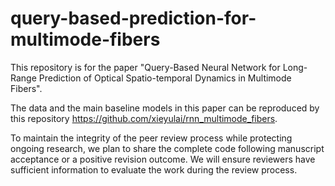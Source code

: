 # query-based-prediction-for-multimode-fibers

This repository is for the paper "Query-Based Neural Network for Long-Range Prediction of Optical Spatio-temporal Dynamics in Multimode Fibers".

The data and the main baseline models in this paper can be reproduced by this repository https://github.com/xieyulai/rnn_multimode_fibers.

To maintain the integrity of the peer review process while protecting ongoing research, we plan to share the complete code following manuscript acceptance or a positive revision outcome. We will ensure reviewers have sufficient information to evaluate the work during the review process.
